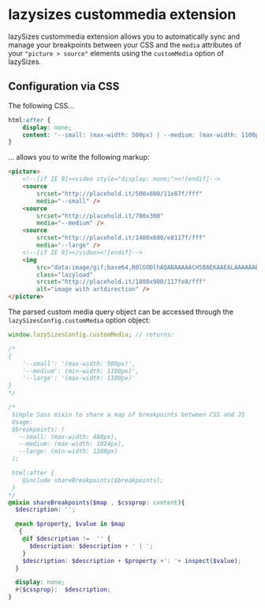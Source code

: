 # lazysizes custommedia extension

lazySizes custommedia extension allows you to automatically sync and manage your breakpoints between your CSS and the ``media`` attributes of your ``"picture > source"`` elements using the ``customMedia`` option of lazySizes.

## Configuration via CSS

The following CSS...

```css
html:after {
	display: none;
	content: '--small: (max-width: 500px) | --medium: (max-width: 1100px) | --large: (max-width: 1500px)';
}
```

... allows you to write the following markup:

```html
<picture>
	<!--[if IE 9]><video style="display: none;"><![endif]-->
	<source
		srcset="http://placehold.it/500x600/11e87f/fff"
		media="--small" />
	<source
		srcset="http://placehold.it/700x300"
		media="--medium" />
	<source
		srcset="http://placehold.it/1400x600/e8117f/fff"
		media="--large" />
	<!--[if IE 9]></video><![endif]-->
	<img
		src="data:image/gif;base64,R0lGODlhAQABAAAAACH5BAEKAAEALAAAAAABAAEAAAICTAEAOw=="
		class="lazyload"
		srcset="http://placehold.it/1800x900/117fe8/fff"
		alt="image with artdirection" />
</picture>
```

The parsed custom media query object can be accessed through the ``lazySizesConfig.customMedia`` option object:

```js
window.lazySizesConfig.customMedia; // returns:

/*
{
	'--small': '(max-width: 500px)',
    '--medium': (min-width: 1100px)',
    '--large': '(max-width: 1100px)'
}
*/
```

```scss
/*
 Simple Sass mixin to share a map of breakpoints between CSS and JS
 Usage:
 $breakpoints: (
   --small: (max-width: 480px),
   --medium: (max-width: 1024px),
   --large: (min-width: 1280px)
 );

 html:after {
 	@include shareBreakpoints($breakpoints);
 }
*/
@mixin shareBreakpoints($map , $cssprop: content){
  $description: '';

  @each $property, $value in $map
   {
    @if $description !=  '' {
      $description: $description + ' | ';
    }
    $description: $description + $property +': '+ inspect($value);
  }

  display: none;
  #{$cssprop}:  $description;
}
```


